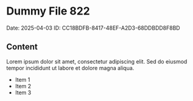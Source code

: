 # Dummy File 822

Date: 2025-04-03
ID: CC18BDFB-8417-48EF-A2D3-68DDBDD8F8BD

## Content

Lorem ipsum dolor sit amet, consectetur adipiscing elit.
Sed do eiusmod tempor incididunt ut labore et dolore magna aliqua.

* Item 1
* Item 2
* Item 3
